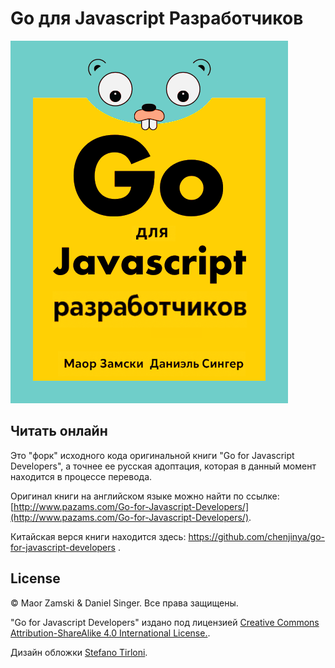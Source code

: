 # Go для Javascript Разработчиков

![book cover](/src/images/cover.png)

## Читать онлайн

Это "форк" исходного кода оригинальной книги "Go for Javascript Developers",
а точнее ее русская адоптация, которая в данный момент находится в процессе перевода.

Оригинал книги на английском языке можно найти по ссылке: [http://www.pazams.com/Go-for-Javascript-Developers/](http://www.pazams.com/Go-for-Javascript-Developers/).

Китайская верся книги находится здесь: https://github.com/chenjinya/go-for-javascript-developers .


## License

&copy; Maor Zamski & Daniel Singer. Все права защищены.

"Go for Javascript Developers" издано под лицензией [Creative Commons Attribution-ShareAlike 4.0 International License.](http://creativecommons.org/licenses/by-sa/4.0/).

Дизайн обложки [Stefano Tirloni](https://www.stedesign.com/).
